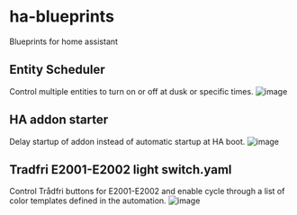 # ha-blueprints
Blueprints for home assistant

## Entity Scheduler
Control multiple entities to turn on or off at dusk or specific times.
![image](https://github.com/user-attachments/assets/90684c03-9d74-4ec6-abd1-aa7a3e4bea95)


## HA addon starter
Delay startup of addon instead of automatic startup at HA boot.
![image](https://github.com/user-attachments/assets/f2b2a918-f3e4-4e6d-97e9-138bfb3e9bc4)

## Tradfri E2001-E2002 light switch.yaml
Control Trådfri buttons for E2001-E2002 and enable cycle through a list of color templates defined in the automation.
![image](https://github.com/user-attachments/assets/571e7b0d-d740-4120-98ca-0eb435cbaab5)
